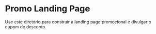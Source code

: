 # Promo Landing Page

Use este diretório para construir a landing page promocional e divulgar o cupom de desconto.